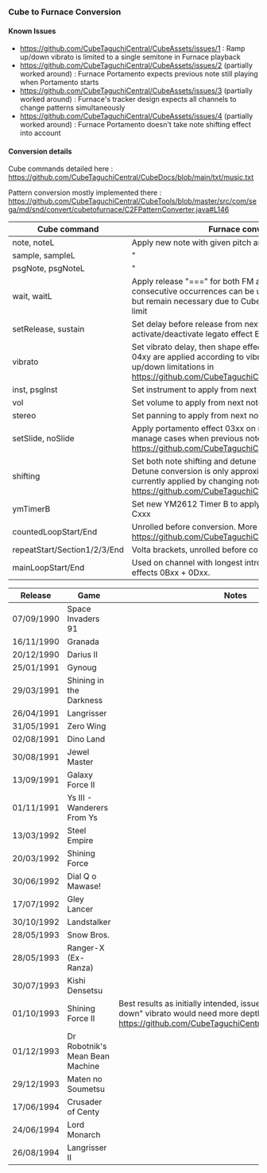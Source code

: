 

<h3>Cube to Furnace Conversion</h3>

<h4>Known Issues</h4>

- https://github.com/CubeTaguchiCentral/CubeAssets/issues/1 : Ramp up/down vibrato is limited to a single semitone in Furnace playback
- https://github.com/CubeTaguchiCentral/CubeAssets/issues/2 (partially worked around) : Furnace Portamento expects previous note still playing when Portamento starts
- https://github.com/CubeTaguchiCentral/CubeAssets/issues/3 (partially worked around) : Furnace's tracker design expects all channels to change patterns simultaneously
- https://github.com/CubeTaguchiCentral/CubeAssets/issues/4 (partially worked around) : Furnace Portamento doesn't take note shifting effect into account

<h4>Conversion details</h4>

Cube commands detailed here :  
https://github.com/CubeTaguchiCentral/CubeDocs/blob/main/txt/music.txt

Pattern conversion mostly implemented there :  
https://github.com/CubeTaguchiCentral/CubeTools/blob/master/src/com/sega/md/snd/convert/cubetofurnace/C2FPatternConverter.java#L146

| Cube command                 | Furnace conversion                                                                                                                                                                                                                   |
| ---------------------------- | ------------------------------------------------------------------------------------------------------------------------------------------------------------------------------------------------------------------------------------ |
| note, noteL                  | Apply new note with given pitch and optional new length                                                                                                                                                                              |
| sample, sampleL              | "                                                                                                                                                                                                                                    |
| psgNote, psgNoteL            | "                                                                                                                                                                                                                                    |
| wait, waitL                  | Apply release "===" for both FM and PSG channels : consecutive occurrences can be unnecessary for playback, but remain necessary due to Cube's play length rather low limit                                                          |
| setRelease, sustain          | Set delay before release from next note, or activate/deactivate legato effect EAxx from next note                                                                                                                                    |
| vibrato                      | Set vibrato delay, then shape effect E3xx and speed/depth 04xy are applied according to vibrato table. See ramp up/down limitations in https://github.com/CubeTaguchiCentral/CubeAssets/issues/1                                     |
| inst, psgInst                | Set instrument to apply from next note                                                                                                                                                                                               |
| vol                          | Set volume to apply from next note                                                                                                                                                                                                   |
| stereo                       | Set panning to apply from next note                                                                                                                                                                                                  |
| setSlide, noSlide            | Apply portamento effect 03xx on next note. Workaround to manage cases when previous note was released : https://github.com/CubeTaguchiCentral/CubeAssets/issues/2                                                                    |
| shifting                     | Set both note shifting and detune to apply from next note. /!\ Detune conversion is only approximative. /!\ Note shifting currently applied by changing note directly, see https://github.com/CubeTaguchiCentral/CubeAssets/issues/4 |
| ymTimerB                     | Set new YM2612 Timer B to apply for new tick rate effect Cxxx                                                                                                                                                                        |
| countedLoopStart/End         | Unrolled before conversion. More details in https://github.com/CubeTaguchiCentral/CubeAssets/issues/3                                                                                                                                |
| repeatStart/Section1/2/3/End | Volta brackets, unrolled before conversion.                                                                                                                                                                                          |
| mainLoopStart/End            | Used on channel with longest intro to define loop point with effects 0Bxx + 0Dxx.                                                                                                                                                    |



| Release    | Game                            | Notes                                                                                                                                                                           |
| ---------- | ------------------------------- | ------------------------------------------------------------------------------------------------------------------------------------------------------------------------------- |
| 07/09/1990 | Space Invaders 91               |                                                                                                                                                                                 |
| 16/11/1990 | Granada                         |                                                                                                                                                                                 |
| 20/12/1990 | Darius II                       |                                                                                                                                                                                 |
| 25/01/1991 | Gynoug                          |                                                                                                                                                                                 |
| 29/03/1991 | Shining in the Darkness         |                                                                                                                                                                                 |
| 26/04/1991 | Langrisser                      |                                                                                                                                                                                 |
| 31/05/1991 | Zero Wing                       |                                                                                                                                                                                 |
| 02/08/1991 | Dino Land                       |                                                                                                                                                                                 |
| 30/08/1991 | Jewel Master                    |                                                                                                                                                                                 |
| 13/09/1991 | Galaxy Force II                 |                                                                                                                                                                                 |
| 01/11/1991 | Ys III - Wanderers From Ys      |                                                                                                                                                                                 |
| 13/03/1992 | Steel Empire                    |                                                                                                                                                                                 |
| 20/03/1992 | Shining Force                   |                                                                                                                                                                                 |
| 30/06/1992 | Dial Q o Mawase!                |                                                                                                                                                                                 |
| 17/07/1992 | Gley Lancer                     |                                                                                                                                                                                 |
| 30/10/1992 | Landstalker                     |                                                                                                                                                                                 |
| 28/05/1993 | Snow Bros.                      |                                                                                                                                                                                 |
| 28/05/1993 | Ranger-X (Ex-Ranza)             |                                                                                                                                                                                 |
| 30/07/1993 | Kishi Densetsu                  |                                                                                                                                                                                 |
| 01/10/1993 | Shining Force II                | Best results as initially intended, issue in b0/s10 : "ramp down" vibrato would need more depth than a semitone (see https://github.com/CubeTaguchiCentral/CubeAssets/issues/1) |
| 01/12/1993 | Dr Robotnik's Mean Bean Machine |                                                                                                                                                                                 |
| 29/12/1993 | Maten no Soumetsu               |                                                                                                                                                                                 |
| 17/06/1994 | Crusader of Centy               |                                                                                                                                                                                 |
| 24/06/1994 | Lord Monarch                    |                                                                                                                                                                                 |
| 26/08/1994 | Langrisser II                   |                                                                                                                                                                                 |
